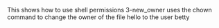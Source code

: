 This shows how to use shell permissions
3-new_owner uses the chown command to change the owner of the file hello to the user betty

